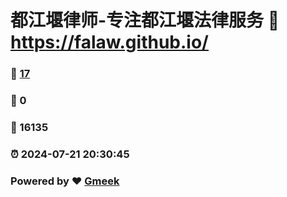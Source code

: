 # 都江堰律师-专注都江堰法律服务 :link: https://falaw.github.io/ 
### :page_facing_up: [17](https://falaw.github.io//tag.html) 
### :speech_balloon: 0 
### :hibiscus: 16135 
### :alarm_clock: 2024-07-21 20:30:45 
### Powered by :heart: [Gmeek](https://github.com/Meekdai/Gmeek)
